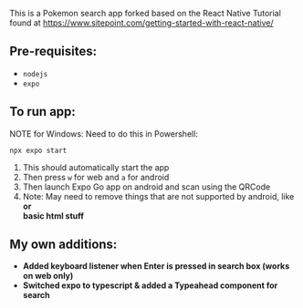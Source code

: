 This is a Pokemon search app forked based on the React Native Tutorial found at  https://www.sitepoint.com/getting-started-with-react-native/

<h2>Pre-requisites:</h2>

- `nodejs`
- `expo`

<h2>To run app:</h2>
NOTE for Windows: Need to do this in Powershell:

`npx expo start`

1) This should automatically start the app
2) Then press `w` for web and `a` for android
3) Then launch Expo Go app on android and scan using the QRCode
4) Note: May need to remove things that are not supported by android, like <b> or <br> basic html stuff

<h2>My own additions:</h2>

- Added keyboard listener when Enter is pressed in search box (works on web only)
- Switched expo to typescript & added a Typeahead component for search
